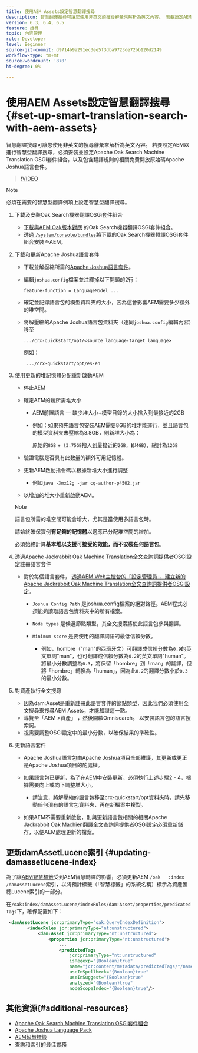 ```yaml
---
title: 使用AEM Assets設定智慧翻譯搜尋
description: 智慧翻譯搜尋可讓您使用非英文的搜尋辭彙來解析為英文內容。 若要設定AEM以進行智慧型翻譯搜尋，必須安裝並設定Apache Oak Search Machine Translation OSGi套件組合，以及包含翻譯規則的相關免費開放原始碼Apache Joshua語言套件。
version: 6.3, 6.4, 6.5
feature: 搜尋
topic: 內容管理
role: Developer
level: Beginner
source-git-commit: d9714b9a291ec3ee5f3dba9723de72bb120d2149
workflow-type: tm+mt
source-wordcount: '870'
ht-degree: 0%

---
```



# 使用AEM Assets設定智慧翻譯搜尋{#set-up-smart-translation-search-with-aem-assets}

智慧翻譯搜尋可讓您使用非英文的搜尋辭彙來解析為英文內容。 若要設定AEM以進行智慧型翻譯搜尋，必須安裝並設定Apache Oak Search Machine Translation OSGi套件組合，以及包含翻譯規則的相關免費開放原始碼Apache Joshua語言套件。

>[!VIDEO](https://video.tv.adobe.com/v/21291/?quality=9&learn=on)

>[!NOTE]
>
>必須在需要的智慧型翻譯例項上設定智慧型翻譯搜尋。

1. 下載及安裝Oak Search機器翻譯OSGi套件組合
   * [下載與AEM Oak版本對應](https://search.maven.org/#search%7Cgav%7C1%7Cg%3A%22org.apache.jackrabbit%22%20AND%20a%3A%22oak-search-mt%22) 的Oak Search機器翻譯OSGi套件組合。
   * 透過[ `/system/console/bundles`](http://localhost:4502/system/console/bundles)將下載的Oak Search機器轉譯OSGi套件組合安裝至AEM。

2. 下載和更新Apache Joshua語言套件
   * 下載並解壓縮所需的[Apache Joshua語言套件](https://cwiki.apache.org/confluence/display/JOSHUA/Language+Packs)。
   * 編輯`joshua.config`檔案並注釋掉以下開頭的2行：

      ```
      feature-function = LanguageModel ...
      ```

   * 確定並記錄語言包的模型資料夾的大小，因為這會影響AEM需要多少額外的堆空間。
   * 將解壓縮的Apache Joshua語言包資料夾（連同`joshua.config`編輯內容）移至

      ```
      .../crx-quickstart/opt/<source_language-target_language>
      ```

      例如：

      ```
       .../crx-quickstart/opt/es-en
      ```

3. 使用更新的堆記憶體分配重新啟動AEM
   * 停止AEM
   * 確定AEM的新所需堆大小

      * AEM前置語言 — 缺少堆大小+模型目錄的大小捨入到最接近的2GB
      * 例如：如果預先語言包安裝AEM需要8GB的堆才能運行，並且語言包的模型資料夾未壓縮為3.8GB，則新堆大小為：

         原始的`8GB` +（`3.75GB`捨入到最接近的`2GB`，即`4GB`），總計為`12GB`
   * 驗證電腦是否具有此數量的額外可用記憶體。
   * 更新AEM啟動指令碼以根據新堆大小進行調整

      * 例如`java -Xmx12g -jar cq-author-p4502.jar`
   * 以增加的堆大小重新啟動AEM。

   >[!NOTE]
   >
   >語言包所需的堆空間可能會增大，尤其是當使用多語言包時。
   >
   >
   >請始終確保實例&#x200B;**有足夠的記憶體**&#x200B;以適應已分配堆空間的增加。
   >
   >
   >必須始終計算&#x200B;**基本堆以支援可接受的效能，而不安裝任何語言包**。

4. 透過Apache Jackrabbit Oak Machine Translation全文查詢詞提供者OSGi設定註冊語言套件

   * 對於每個語言套件， [透過AEM Web主控台的「設定管理員」，建立新的Apache Jackrabbit Oak Machine Translation全文查詢詞提供者OSGi設定](http://localhost:4502/system/console/configMgr/org.apache.jackrabbit.oak.plugins.index.mt.MTFulltextQueryTermsProviderFactory)。

      * `Joshua Config Path` 是joshua.config檔案的絕對路徑。AEM程式必須能夠讀取語言包資料夾中的所有檔案。
      * `Node types` 是候選節點類型，其全文搜索將使此語言包參與翻譯。
      * `Minimum score` 是要使用的翻譯詞語的最低信賴分數。

         * 例如，hombre（&quot;man&quot;的西班牙文）可翻譯成信賴分數為`0.9`的英文單詞&quot;man&quot;，也可翻譯成信賴分數為`0.2`的英文單詞&quot;human&quot;。 將最小分數調整為`0.3`，將保留「hombre」到「man」的翻譯，但將「hombre」轉換為「human」，因為此`0.2`的翻譯分數小於`0.3`的最小分數。

5. 對資產執行全文搜尋
   * 因為dam:Asset是重新註冊此語言套件的節點類型，因此我們必須使用全文搜尋來搜尋AEM Assets，才能驗證這一點。
   * 導覽至「AEM >資產」 ，然後開啟Omnisearch。 以安裝語言包的語言搜索詞。
   * 視需要調整OSGi設定中的最小分數，以確保結果的準確性。

6. 更新語言套件
   * Apache Joshua語言包由Apache Joshua項目全部維護，其更新或更正是Apache Joshua項目的酌處權。
   * 如果語言包已更新，為了在AEM中安裝更新，必須執行上述步驟2 - 4，根據需要向上或向下調整堆大小。

      * 請注意，將解壓縮的語言包移至crx-quickstart/opt資料夾時，請先移動任何現有的語言包資料夾，再在新檔案中複製。
   * 如果AEM不需要重新啟動，則與更新語言包相關的相關Apache Jackrabbit Oak Machien翻譯全文查詢詞提供者OSGi設定必須重新儲存，以便AEM處理更新的檔案。


## 更新damAssetLucene索引 {#updating-damassetlucene-index}

為了讓[AEM智慧標籤](https://helpx.adobe.com/experience-manager/6-3/assets/using/touch-ui-smart-tags.html)受到AEM智慧轉譯的影響，必須更新AEM `/oak   :index  /damAssetLucene`索引，以將預計標籤（「智慧標籤」的系統名稱）標示為資產匯總Lucene索引的一部分。

在`/oak:index/damAssetLucene/indexRules/dam:Asset/properties/predicatedTags`下，確保配置如下：

```xml
 <damAssetLucene jcr:primaryType="oak:QueryIndexDefinition">
        <indexRules jcr:primaryType="nt:unstructured">
            <dam:Asset jcr:primaryType="nt:unstructured">
                <properties jcr:primaryType="nt:unstructured">
                    ...
                    <predictedTags
                        jcr:primaryType="nt:unstructured"
                        isRegexp="{Boolean}true"
                        name="jcr:content/metadata/predictedTags/*/name"
                        useInSpellheck="{Boolean}true"
                        useInSuggest="{Boolean}true"
                        analyzed="{Boolean}true"
                        nodeScopeIndex="{Boolean}true"/>
```

## 其他資源{#additional-resources}

* [Apache Oak Search Machine Translation OSGi套件組合](https://search.maven.org/#search%7Cgav%7C1%7Cg%3A%22org.apache.jackrabbit%22%20AND%20a%3A%22oak-search-mt%22)
* [Apache Joshua Language Pack](https://cwiki.apache.org/confluence/display/JOSHUA/Language+Packs)
* [AEM智慧標籤](https://helpx.adobe.com/experience-manager/6-3/assets/using/touch-ui-smart-tags.html)
* [查詢和索引的最佳實務](https://helpx.adobe.com/experience-manager/6-5/sites/deploying/using/best-practices-for-queries-and-indexing.html)